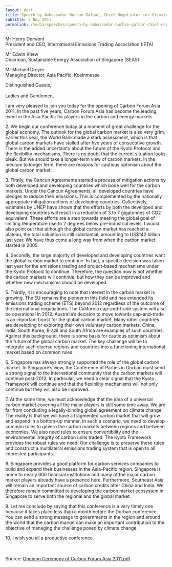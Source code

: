 ```yaml
---
layout: post
title: Speech by Ambassador Burhan Gafoor, Chief Negotiator for Climate Change, Singapore, at the Opening Ceremony of Carbon Forum Asia 2011
subtitle: 2 Nov 2011
permalink: /media/speeches/speech-by-ambassador-burhan-gafoor-chief-negotiator-for-climate-change-singapore-at-the-opening-ceremony-of-carbon-forum-asia-2011-2-november-2011
---
```


Mr Henry Derwent  
President and CEO, International Emissions Trading Association (IETA)

Mr Edwin Khew  
Chairman, Sustainable Energy Association of Singapore (SEAS)

Mr Michael Dreyer  
Managing Director, Asia Pacific, Koelnmesse

Distinguished Guests,
<br><br>
Ladies and Gentlemen,

I am very pleased to join you today for the opening of Carbon Forum Asia 2011. In the past five years, Carbon Forum Asia has become the leading event in the Asia Pacific for players in the carbon and energy markets.

2\. We begin our conference today at a moment of great challenge for the global economy. The outlook for the global carbon market is also very grim. Earlier this year, the World Bank made a stark assessment, which is that global carbon markets have stalled after five years of consecutive growth. There is the added uncertainty about the future of the Kyoto Protocol and the flexibility mechanisms. There is no doubt that the current situation looks bleak. But we should take a longer-term view of carbon markets. In the medium to longer term, there are reasons for cautious optimism about the global carbon market.

3\. Firstly, the Cancun Agreements started a process of mitigation actions by both developed and developing countries which bode well for the carbon markets. Under the Cancun Agreements, all developed countries have pledges to reduce their emissions. This is complemented by the nationally appropriate mitigation actions of developing countries. Collectively, estimates by UNEP have shown that the efforts by both the developed and developing countries will result in a reduction of 3 to 7 gigatonnes of CO2 equivalent. These efforts are a step towards meeting the global goal of limiting temperature rise to 2 degrees below pre-industrial levels. I would also point out that although the global carbon market has reached a plateau, the total valuation is still substantial, amounting to US$142 billion last year. We have thus come a long way from when the carbon market started in 2005.

4\. Secondly, the large majority of developed and developing countries want the global carbon market to continue. In fact, a specific decision was taken last year for the emissions trading and project-based mechanisms under the Kyoto Protocol to continue. Therefore, the question now is not whether the carbon markets will continue, but how they can be improved and whether new mechanisms should be developed.

5\. Thirdly, it is encouraging to note that interest in the carbon market is growing. The EU remains the pioneer in this field and has extended its emissions trading scheme (ETS) beyond 2012 regardless of the outcome of the international negotiations. The California cap-and-trade system will also be operational in 2012. Australia’s decision to move towards cap-and-trade is an important boost for the global carbon market. Many other countries are developing or exploring their own voluntary carbon markets. China, India, South Korea, Brazil and South Africa are examples of such countries. Against this background, there is some basis for cautious optimism about the future of the global carbon market. The key challenge will be to integrate such diverse regions and countries into a functioning international market based on common rules.

6\. Singapore has always strongly supported the role of the global carbon market. In Singapore’s view, the Conference of Parties in Durban must send a strong signal to the international community that the carbon markets will continue post-2012. In particular, we need a clear signal that the Kyoto Framework will continue and that the flexibility mechanisms will not only continue but they will also be improved.

7\. At the same time, we must acknowledge that the idea of a universal carbon market covering all the major players is still some time away. We are far from concluding a legally-binding global agreement on climate change. The reality is that we will have a fragmented carbon market that will grow and expand in a bottom-up manner. In such a scenario, we need to develop common rules to govern the carbon markets between regions and between economies. We also need rules to ensure convertibility and the environmental integrity of carbon units traded. The Kyoto Framework provides the robust rules we need. Our challenge is to preserve these rules and construct a multilateral emissions trading system that is open to all interested participants.

8\. Singapore provides a good platform for carbon services companies to build and expand their businesses in the Asia-Pacific region. Singapore is home to nearly 600 financial institutions and many of the major carbon market players already have a presence here. Furthermore, Southeast Asia will remain an important source of carbon credits after China and India. We therefore remain committed to developing the carbon market ecosystem in Singapore to serve both the regional and the global market.

9\. Let me conclude by saying that this conference is a very timely one because it takes place less than a month before the Durban conference. You can send a strong message to governments in the region and around the world that the carbon market can make an important contribution to the objective of managing the challenge posed by climate change.

10\. I wish you all a productive conference.
<br><br><br>


Source: [<a href="/files/docs/default-source/news-documents/opening-ceremony-of-carbon-forum-asia-2011.pdf" target="_blank">Opening Ceremony of Carbon Forum Asia 2011.pdf</a>](/files/docs/default-source/news-documents/opening-ceremony-of-carbon-forum-asia-2011.pdf)
